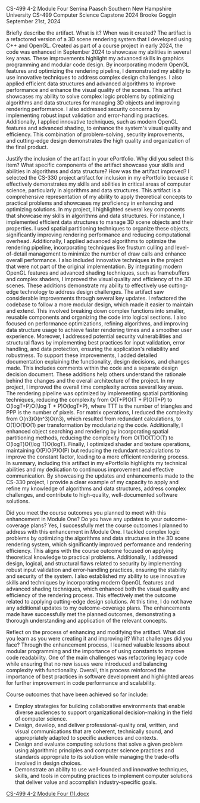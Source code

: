 CS-499 4-2 Module Four
Serrina Paasch
Southern New Hampshire University
CS-499 Computer Science Capstone 2024
Brooke Goggin
September 21st, 2024


Briefly describe the artifact. What is it? When was it created?
  The artifact is a refactored version of a 3D scene rendering system that I developed using C++ and OpenGL. Created as part of a course project in early 2024, the code was enhanced in September 2024 to showcase my abilities in several key areas.
These improvements highlight my advanced skills in graphics programming and modular code design. By incorporating modern OpenGL features and optimizing the rendering pipeline, I demonstrated my ability to use innovative techniques to address complex design challenges. I also applied efficient data structures and advanced algorithms to improve performance and enhance the visual quality of the scenes.
This artifact showcases my ability to solve complex logic problems by optimizing algorithms and data structures for managing 3D objects and improving rendering performance. I also addressed security concerns by implementing robust input validation and error-handling practices. Additionally, I applied innovative techniques, such as modern OpenGL features and advanced shading, to enhance the system's visual quality and efficiency. This combination of problem-solving, security improvements, and cutting-edge design demonstrates the high quality and organization of the final product.


Justify the inclusion of the artifact in your ePortfolio. Why did you select this item? What specific components of the artifact showcase your skills and abilities in algorithms and data structure? How was the artifact improved?
  I selected the CS-330 project artifact for inclusion in my ePortfolio because it effectively demonstrates my skills and abilities in critical areas of computer science, particularly in algorithms and data structures. This artifact is a comprehensive representation of my ability to apply theoretical concepts to practical problems and showcases my proficiency in enhancing and optimizing solutions.
In my project, I highlighted several key components that showcase my skills in algorithms and data structures. For instance, I implemented efficient data structures to manage 3D scene objects and their properties. I used spatial partitioning techniques to organize these objects, significantly improving rendering performance and reducing computational overhead. Additionally, I applied advanced algorithms to optimize the rendering pipeline, incorporating techniques like frustum culling and level-of-detail management to minimize the number of draw calls and enhance overall performance.
I also included innovative techniques in the project that were not part of the original implementation. By integrating modern OpenGL features and advanced shading techniques, such as framebuffers and complex shaders, I improved the visual quality and efficiency of the 3D scenes. These additions demonstrate my ability to effectively use cutting-edge technology to address design challenges.
The artifact saw considerable improvements through several key updates. I refactored the codebase to follow a more modular design, which made it easier to maintain and extend. This involved breaking down complex functions into smaller, reusable components and organizing the code into logical sections. I also focused on performance optimizations, refining algorithms, and improving data structure usage to achieve faster rendering times and a smoother user experience. Moreover, I addressed potential security vulnerabilities and structural flaws by implementing best practices for input validation, error handling, and data protection, ensuring the application's reliability and robustness.
  To support these improvements, I added detailed documentation explaining the functionality, design decisions, and changes made. This includes comments within the code and a separate design decision document. These additions help others understand the rationale behind the changes and the overall architecture of the project.
In my project, I improved the overall time complexity across several key areas. The rendering pipeline was optimized by implementing spatial partitioning techniques, reducing the complexity from O(T+P)O(T + P)O(T+P) to O(log⁡T+P)O(\log T + P)O(logT+P), where TTT is the number of triangles and PPP is the number of pixels. For matrix operations, I reduced the complexity from O(n3)O(n^3)O(n3), which resulted from redundant calculations, to O(1)O(1)O(1) per transformation by modularizing the code. Additionally, I enhanced object searching and rendering by incorporating spatial partitioning methods, reducing the complexity from O(T)O(T)O(T) to O(log⁡T)O(\log T)O(logT). Finally, I optimized shader and texture operations, maintaining O(P)O(P)O(P) but reducing the redundant recalculations to improve the constant factor, leading to a more efficient rendering process.
In summary, including this artifact in my ePortfolio highlights my technical abilities and my dedication to continuous improvement and effective communication. By showcasing the updates and enhancements made to the CS-330 project, I provide a clear example of my capacity to apply and refine my knowledge of algorithms and data structures, address complex challenges, and contribute to high-quality, well-documented software solutions.


Did you meet the course outcomes you planned to meet with this enhancement in Module One? Do you have any updates to your outcome-coverage plans?
  Yes, I successfully met the course outcomes I planned to address with this enhancement in Module One. I tackled complex logic problems by optimizing the algorithms and data structures in the 3D scene rendering system, which significantly improved performance and rendering efficiency. This aligns with the course outcome focused on applying theoretical knowledge to practical problems. Additionally, I addressed design, logical, and structural flaws related to security by implementing robust input validation and error-handling practices, ensuring the stability and security of the system.
I also established my ability to use innovative skills and techniques by incorporating modern OpenGL features and advanced shading techniques, which enhanced both the visual quality and efficiency of the rendering process. This effectively met the outcome related to applying cutting-edge design solutions.
At this time, I do not have any additional updates to my outcome-coverage plans. The enhancements made have successfully met the planned outcomes, demonstrating a thorough understanding and application of the relevant concepts.


Reflect on the process of enhancing and modifying the artifact. What did you learn as you were creating it and improving it? What challenges did you face?
  Through the enhancement process, I learned valuable lessons about modular programming and the importance of using constants to improve code readability. One of the main challenges was refactoring legacy code while ensuring that no new issues were introduced and balancing complexity with functionality. Overall, this process reinforced the importance of best practices in software development and highlighted areas for further improvement in code performance and scalability.


Course outcomes that have been achieved so far include:
* Employ strategies for building collaborative environments that enable diverse audiences to support organizational decision-making in the field of computer science.  
* Design, develop, and deliver professional-quality oral, written, and visual communications that are coherent, technically sound, and appropriately adapted to specific audiences and contexts.  
* Design and evaluate computing solutions that solve a given problem using algorithmic principles and computer science practices and standards appropriate to its solution while managing the trade-offs involved in design choices.  
* Demonstrate an ability to use well-founded and innovative techniques, skills, and tools in computing practices to implement computer solutions that deliver value and accomplish industry-specific goals.



[CS-499 4-2 Module Four (1).docx](https://github.com/user-attachments/files/17085090/CS-499.4-2.Module.Four.1.docx)
